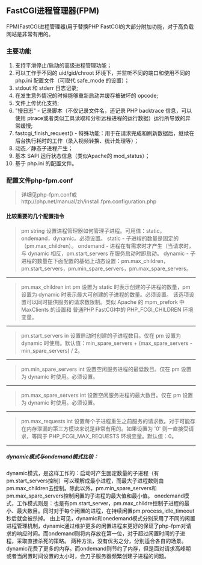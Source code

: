 ## FastCGI进程管理器(FPM)

FPM(FastCGI进程管理器)用于替换PHP FastCGI的大部分附加功能，对于高负载网站是非常有用的。

### 主要功能
1. 支持平滑停止/启动的高级进程管理功能； 
2. 可以工作于不同的 uid/gid/chroot 环境下，并监听不同的端口和使用不同的 php.ini 配置文件（可取代 safe_mode 的设置）； 
3. stdout 和 stderr 日志记录; 
4. 在发生意外情况的时候能够重新启动并缓存被破坏的 opcode; 
5. 文件上传优化支持; 
6. "慢日志" - 记录脚本（不仅记录文件名，还记录 PHP backtrace 信息，可以使用 ptrace或者类似工具读取和分析远程进程的运行数据）运行所导致的异常缓慢; 
7. fastcgi_finish_request() - 特殊功能：用于在请求完成和刷新数据后，继续在后台执行耗时的工作（录入视频转换、统计处理等）； 
8. 动态／静态子进程产生；
9. 基本 SAPI 运行状态信息（类似Apache的 mod_status）； 
10. 基于 php.ini 的配置文件。

### 配置文件php-fpm.conf
>详细见php-fpm.conf或http://php.net/manual/zh/install.fpm.configuration.php

#### 比较重要的几个配置指令
> pm string
> 设置进程管理器如何管理子进程。可用值：static，ondemand，dynamic。必须设置。 
> static - 子进程的数量是固定的（pm.max_children）。 
> ondemand - 进程在有需求时才产生（当请求时，与 dynamic 相反，pm.start_servers 在服务启动时即启动。 
> dynamic - 子进程的数量在下面配置的基础上动态设置：pm.max_children，pm.start_servers，pm.min_spare_servers，pm.max_spare_servers。 

-----

> pm.max_children int
>pm 设置为 static 时表示创建的子进程的数量，pm 设置为 dynamic 时表示最大可创建的子进程的数量。必须设置。
>该选项设置可以同时提供服务的请求数限制。类似 Apache 的 mpm_prefork 中 MaxClients 的设置和 普通PHP FastCGI中的 PHP_FCGI_CHILDREN 环境变量。

----

> pm.start_servers in
>设置启动时创建的子进程数目。仅在 pm 设置为 dynamic 时使用。默认值：min_spare_servers + (max_spare_servers - min_spare_servers) / 2。

----

>pm.min_spare_servers int
>设置空闲服务进程的最低数目。仅在 pm 设置为 dynamic 时使用。必须设置。

----

>pm.max_spare_servers int 
>设置空闲服务进程的最大数目。仅在 pm 设置为 dynamic 时使用。必须设置。

----
>pm.max_requests int 
>设置每个子进程重生之前服务的请求数。对于可能存在内存泄漏的第三方模块来说是非常有用的。如果设置为 '0' 则一直接受请求，等同于 PHP_FCGI_MAX_REQUESTS 环境变量。默认值：0。 

---
##### dynamic模式与ondemand模式比较：
dynamic模式，是这样工作的：启动时产生固定数量的子进程（有pm.start_servers控制）可以理解成最小进程，而最大子进程数则由pm.max_children去控制。除此以外，pm.min_spare_servers和pm.max_spare_servers控制闲置的子进程的最大值和最小值。
onedemand模式，工作模式则是：也是有pm.start_server，pm.max_childre控制子进程的最小、最大数目。同时对于每个闲置的进程，在持续闲置pm.process_idle_timeout秒后就会被杀掉。
由上可见，dynamic和onedemand模式分别采用了不同的闲置进程管理机制，dynamic通过维护更多的闲置进程来更好的保证了php-fpm对请求的响应时间。而ondemand则将内存放在第一位，对于超过闲置时间的子进程，采取直接杀死的策略。
两种方法，没有优劣之分，分别适合各自的场景。dynamic花费了更多的内存。而ondemand则节约了内存，但是面对请求高峰期或者当闲置时间设置的太小时，会刀子服务器频繁创建子进程的问题。
